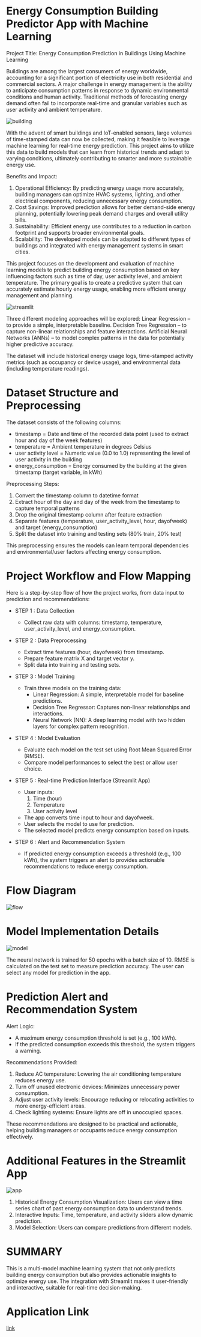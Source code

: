 # Energy Consumption Building Predictor App with Machine Learning

Project Title: Energy Consumption Prediction in Buildings Using Machine Learning

Buildings are among the largest consumers of energy worldwide, accounting for a significant portion of electricity use in both residential and commercial sectors. A major challenge in energy management is the ability to anticipate consumption patterns in response to dynamic environmental conditions and human activity. Traditional methods of forecasting energy demand often fail to incorporate real-time and granular variables such as user activity and ambient temperature.

![building](https://github.com/Farhan-Fadillah/picture_list/blob/a7c90e036b092a478a2f350370fd93d0af59b829/building.jpg)

With the advent of smart buildings and IoT-enabled sensors, large volumes of time-stamped data can now be collected, making it feasible to leverage machine learning for real-time energy prediction. This project aims to utilize this data to build models that can learn from historical trends and adapt to varying conditions, ultimately contributing to smarter and more sustainable energy use.

Benefits and Impact:
1. Operational Efficiency: By predicting energy usage more accurately, building managers can optimize HVAC systems, lighting, and other electrical components, reducing unnecessary energy consumption.
2. Cost Savings: Improved prediction allows for better demand-side energy planning, potentially lowering peak demand charges and overall utility bills.
3. Sustainability: Efficient energy use contributes to a reduction in carbon footprint and supports broader environmental goals.
4. Scalability: The developed models can be adapted to different types of buildings and integrated with energy management systems in smart cities.

This project focuses on the development and evaluation of machine learning models to predict building energy consumption based on key influencing factors such as time of day, user activity level, and ambient temperature. The primary goal is to create a predictive system that can accurately estimate hourly energy usage, enabling more efficient energy management and planning.

![streamlit](https://github.com/Farhan-Fadillah/picture_list/blob/48306e7e53efbc214b167c9a2cf404d6a536fb8a/app%20building%20consump.png)

Three different modeling approaches will be explored:
Linear Regression – to provide a simple, interpretable baseline.
Decision Tree Regression – to capture non-linear relationships and feature interactions.
Artificial Neural Networks (ANNs) – to model complex patterns in the data for potentially higher predictive accuracy.

The dataset will include historical energy usage logs, time-stamped activity metrics (such as occupancy or device usage), and environmental data (including temperature readings). 

# Dataset Structure and Preprocessing

The dataset consists of the following columns:
- timestamp = Date and time of the recorded data point (used to extract hour and day of the week features)
- temperature = Ambient temperature in degrees Celsius
- user activity level = Numeric value (0.0 to 1.0) representing the level of user activity in the building
- energy_consumption = Energy consumed by the building at the given timestamp (target variable, in kWh)

Preprocessing Steps:
1. Convert the timestamp column to datetime format
2. Extract hour of the day and day of the week from the timestamp to capture temporal patterns
3. Drop the original timestamp column after feature extraction
4. Separate features (temperature, user_activity_level, hour, dayofweek) and target (energy_consumption)
5. Split the dataset into training and testing sets (80% train, 20% test)

This preprocessing ensures the models can learn temporal dependencies and environmental/user factors affecting energy consumption.

# Project Workflow and Flow Mapping
Here is a step-by-step flow of how the project works, from data input to prediction and recommendations:

- STEP 1 : Data Collection
  - Collect raw data with columns: timestamp, temperature, user_activity_level, and energy_consumption.
  
- STEP 2 : Data Preprocessing
  - Extract time features (hour, dayofweek) from timestamp.
  - Prepare feature matrix X and target vector y.
  - Split data into training and testing sets.

- STEP 3 : Model Training
  - Train three models on the training data:
    - Linear Regression: A simple, interpretable model for baseline predictions.
    - Decision Tree Regressor: Captures non-linear relationships and interactions.
    - Neural Network (NN): A deep learning model with two hidden layers for complex pattern recognition.
 
- STEP 4 : Model Evaluation
  - Evaluate each model on the test set using Root Mean Squared Error (RMSE).
  - Compare model performances to select the best or allow user choice.

- STEP 5 : Real-time Prediction Interface (Streamlit App)
  - User inputs:
    1. Time (hour)
    2. Temperature
    3. User activity level
  - The app converts time input to hour and dayofweek.
  - User selects the model to use for prediction.
  - The selected model predicts energy consumption based on inputs.

- STEP 6 : Alert and Recommendation System
  - If predicted energy consumption exceeds a threshold (e.g., 100 kWh), the system triggers an alert to provides actionable recommendations to reduce energy consumption.

# Flow Diagram
![flow](https://github.com/Farhan-Fadillah/picture_list/blob/48306e7e53efbc214b167c9a2cf404d6a536fb8a/FLOW%20PROJECT%20ENERGY%20BUILDING.png)

# Model Implementation Details

![model](https://github.com/Farhan-Fadillah/picture_list/blob/48306e7e53efbc214b167c9a2cf404d6a536fb8a/modeling%20for%20energy%20building%20ML.png)

The neural network is trained for 50 epochs with a batch size of 10. RMSE is calculated on the test set to measure prediction accuracy. The user can select any model for prediction in the app.

# Prediction Alert and Recommendation System

Alert Logic:
- A maximum energy consumption threshold is set (e.g., 100 kWh).
- If the predicted consumption exceeds this threshold, the system triggers a warning.

Recommendations Provided:
1.	Reduce AC temperature: Lowering the air conditioning temperature reduces energy use.
2.	Turn off unused electronic devices: Minimizes unnecessary power consumption.
3.	Adjust user activity levels: Encourage reducing or relocating activities to more energy-efficient areas.
4.	Check lighting systems: Ensure lights are off in unoccupied spaces.

These recommendations are designed to be practical and actionable, helping building managers or occupants reduce energy consumption effectively.

# Additional Features in the Streamlit App

![app](https://github.com/Farhan-Fadillah/picture_list/blob/48306e7e53efbc214b167c9a2cf404d6a536fb8a/app%20building%20consump%20result.png)

1. Historical Energy Consumption Visualization: Users can view a time series chart of past energy consumption data to understand trends.
2. Interactive Inputs: Time, temperature, and activity sliders allow dynamic prediction.
3. Model Selection: Users can compare predictions from different models.

# SUMMARY

This is a multi-model machine learning system that not only predicts building energy consumption but also provides actionable insights to optimize energy use. The integration with Streamlit makes it user-friendly and interactive, suitable for real-time decision-making.

# Application Link
[link](https://energy-consumption-buildings.streamlit.app/)






